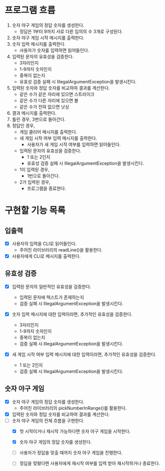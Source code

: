 # 프로그램 흐름
1. 숫자 야구 게임의 정답 숫자를 생성한다.
   - 정답은 1부터 9까지 서로 다른 임의의 수 3개로 구성된다.
2. 숫자 야구 게임 시작 메시지를 출력한다.
3. 숫자 입력 메시지를 출력한다.
    - 사용자가 숫자를 입력하면 읽어들인다.
4. 입력된 문자의 유효성을 검증한다.
   - 3자리인지
   - 1-9까지 숫자인지
   - 중복이 없는지
   - 유효성 검증 실패 시 IllegalArgumentException을 발생시킨다. 
5. 입력된 숫자와 정답 숫자를 비교하여 결과를 계산한다.
   - 같은 수가 같은 자리에 있으면 스트라이크
   - 같은 수가 다른 자리에 있으면 볼
   - 같은 수가 전혀 없으면 낫싱
6. 결과 메시지를 출력한다.
7. 틀린 경우, 3번으로 돌아간다.
8. 정답인 경우,
   - 게임 클리어 메시지를 출력한다.
   - 새 게임 시작 여부 입력 메시지를 출력한다.
       - 사용자가 새 게임 시작 여부를 입력하면 읽어들인다.
   - 입력된 문자의 유효성을 검증한다.
     - 1 또는 2인지
     - 유효성 검증 실패 시 IllegalArgumentException을 발생시킨다.
   - 1이 입력된 경우,
     - 1번으로 돌아간다.
   - 2가 입력된 경우,
     - 프로그램을 종료한다.


# 구현할 기능 목록
## 입출력
- [X] 사용자의 입력을 CLI로 읽어들인다.
  - 주어진 라이브러리의 readLine()을 활용한다.
- [X] 사용자에게 CLI로 메시지를 출력한다.

## 유효성 검증
- [X] 입력된 문자의 일반적인 유효성을 검증한다.
    - 입력된 문자에 텍스트가 존재하는지
  - 검증 실패 시 IllegalArgumentException을 발생시킨다.

- [X] 숫자 입력 메시지에 대한 입력이라면, 추가적인 유효성을 검증한다.
  - 3자리인지
  - 1-9까지 숫자인지
  - 중복이 없는지
  - 검증 실패 시 IllegalArgumentException을 발생시킨다.

- [X] 새 게임 시작 여부 입력 메시지에 대한 입력이라면, 추가적인 유효성을 검증한다.
  - 1 또는 2인지
  - 검증 실패 시 IllegalArgumentException을 발생시킨다.

## 숫자 야구 게임

- [X] 숫자 야구 게임의 정답 숫자를 생성한다.
  - 주어진 라이브러리의 pickNumberInRange()를 활용한다.
- [X] 입력된 숫자와 정답 숫자를 비교하여 결과를 계산한다.
- [ ] 숫자 야구 게임의 전체 흐름을 구현한다.
    - [X] 첫 시작이거나 재시작 가능하다면 숫자 야구 게임을 시작한다.
    - [X] 숫자 야구 게임의 정답 숫자를 생성한다.
    - [ ] 사용자가 정답을 맞출 때까지 숫자 야구 게임을 진행한다.
    - [ ] 정답을 맞혔다면 사용자에게 재시작 여부를 입력 받아 재시작하거나 종료한다.
  

